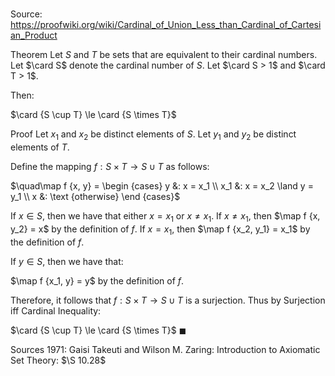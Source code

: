 # 

Source: https://proofwiki.org/wiki/Cardinal_of_Union_Less_than_Cardinal_of_Cartesian_Product

Theorem
Let $S$ and $T$ be sets that are equivalent to their cardinal numbers.
Let $\card S$ denote the cardinal number of $S$.
Let $\card S > 1$ and $\card T > 1$.

Then:

$\card {S \cup T} \le \card {S \times T}$


Proof
Let $x_1$ and $x_2$ be distinct elements of $S$.
Let $y_1$ and $y_2$ be distinct elements of $T$.

Define the mapping $f : S \times T \to S \cup T$ as follows:

$\quad\map f {x, y} = \begin {cases}
y &: x = x_1 \\
x_1 &: x = x_2 \land y = y_1 \\
x &: \text {otherwise}
\end {cases}$

If $x \in S$, then we have that either $x = x_1$ or $x \ne x_1$.
If $x \ne x_1$, then $\map f {x, y_2} = x$ by the definition of $f$.
If $x = x_1$, then $\map f {x_2, y_1} = x_1$ by the definition of $f$.

If $y \in S$, then we have that:

$\map f {x_1, y} = y$ by the definition of $f$.

Therefore, it follows that $f : S \times T \to S \cup T$ is a surjection.
Thus by Surjection iff Cardinal Inequality:

$\card {S \cup T} \le \card {S \times T}$
$\blacksquare$


Sources
1971: Gaisi Takeuti and Wilson M. Zaring: Introduction to Axiomatic Set Theory: $\S 10.28$




